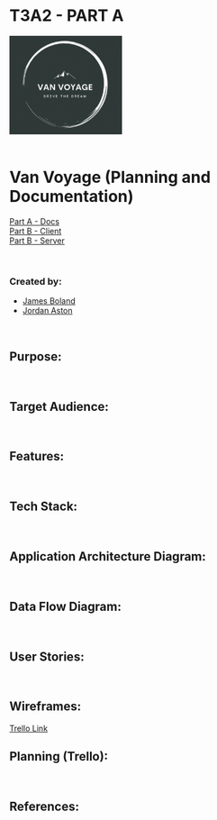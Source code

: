 # T3A2 - PART A 


<div align="left">
  <img src="./docs/van-voyage-logo.png" width="200"><br>
</div>

<br>

# Van Voyage (Planning and Documentation)


[Part A - Docs](https://github.com/van-voyagers/T3A2-A-van-voyage-docs) <br>
[Part B - Client](https://github.com/van-voyagers/T3A2-A-van-voyage-docs) <br>
[Part B - Server](https://github.com/van-voyagers/T3A2-A-van-voyage-docs)

<br>

### Created by:

- [James Boland](https://github.com/JRBoland)
- [Jordan Aston](https://github.com/jordanaston)

<br>

## Purpose:

<br>

## Target Audience:

<br>

## Features:

<br>

## Tech Stack:

<br>

## Application Architecture Diagram:

<br>

## Data Flow Diagram:

<br>

## User Stories:

<br>

## Wireframes:

[Trello Link](https://trello.com/b/RtrOpaLV/ca-retro-van-hire-part-a)
<br>

## Planning (Trello):

<br>


## References: